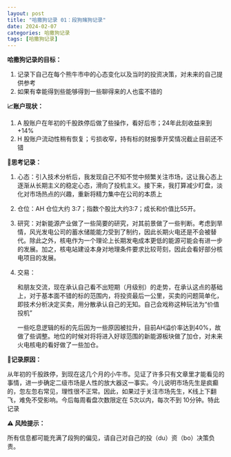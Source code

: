 ```yaml
---
layout: post
title: "哈撒狗记录 01：段狗赌狗记录"
date: 2024-02-07
categories: 哈撒狗记录
tags: [哈撒狗记录]
---
```


**哈撒狗记录的目标：**

1. 记录下自己在每个熊牛市中的心态变化以及当时的投资决策，对未来的自己提供参考
2. 如果有幸能得到些能够得到一些聊得来的人也蛮不错的

**📈账户现状：**

1. A 股账户在年初的千股跌停后做了些操作，看好后市；24年此刻收益来到 +14%
2. H 股账户流动性稍有恢复；亏损收窄，持有标的财报季开奖情况截止目前还不错

**🧠思考记录：**

1. 心态：引入技术分析后，我发现自己不知不觉中频繁关注市场，这让我心态上逐渐从长期主义的稳定心态，滑向了投机主义。接下来，我打算减少盯盘，淡化对市场热点的兴趣，重新将精力集中在公司的本质上
2. 仓位：AH 仓位大约 3:7；指数个股比大约3:7；成长和价值比55开。
3. 研究：对新能源产业做了一些简要的研究，对其前景做了一些判断。考虑到旱情，风光发电公司的蓄水储能能力受到了制约，因此长期火电还是不会被替代。除此之外，核电作为一个理论上长期发电成本更低的能源可能会有进一步的发展。加之，核电站建设本身对地理条件要求比较苛刻，因此会看好部分核电项目的发展。
4. 交易：
    
    和朋友交流，现在承认自己看不出短期（月级别）的走势，在承认这点的基础上，对于基本面不错的标的范围内，将投资最后一公里，买卖的问题简单化，即技术分析决定买卖，用分散承认自己的无知。自己会戏称这种玩法为“价值投机”
    
    一些吃息逻辑的标的先后因为一些原因被拉升，目前AH溢价率达到40%，故做了些调整。地位的时候对将将进入好球范围的新能源板块做了加仓，对未来火电核电的看好做了一些加仓。
    

**📒记录原因：**

从年初的千股跌停，到现在这几个月的小牛市。见证了许多只有文章里才能看见的事情，进一步确定二级市场是人性的放大器这一事实。今儿说明市场先生是疯癫的，忽左忽右常见，理性很不正常。因此，如果过于关注市场先生，K线上下翻飞，难免不受影响。今后每周看盘次数限定在 5次以内，每次不到 10分钟。特此记录

**⚠️ 风险提示：**

所有信息都可能充满了段狗的偏见，请自己对自己的投（du）资（bo）决策负责。
